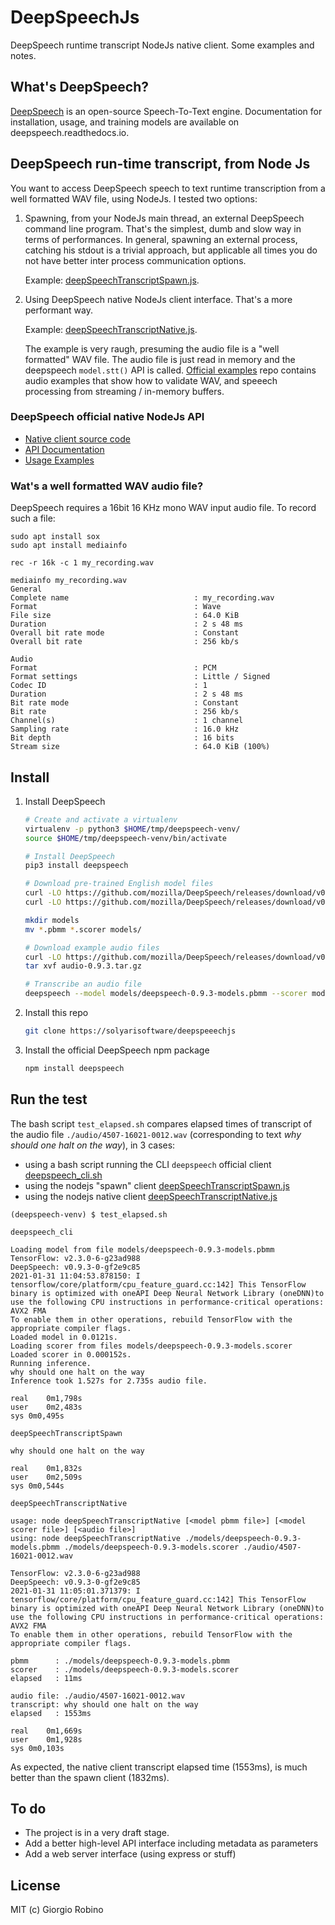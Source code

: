 # DeepSpeechJs

DeepSpeech runtime transcript NodeJs native client.
Some examples and notes. 


## What's DeepSpeech?

[DeepSpeech](https://github.com/mozilla/DeepSpeech) is an open-source Speech-To-Text engine.
Documentation for installation, usage, and training models are available on deepspeech.readthedocs.io.


## DeepSpeech run-time transcript, from Node Js

You want to access DeepSpeech speech to text runtime transcription from a well formatted WAV file, using NodeJs.
I tested two options:

1. Spawning, from your NodeJs main thread, an external DeepSpeech command line program.
   That's the simplest, dumb and slow way in terms of performances.
   In general, spawning an external process, catching his stdout is a trivial approach, 
   but applicable all times you do not have better inter process communication options. 

   Example: [deepSpeechTranscriptSpawn.js](deepSpeechTranscriptSpawn.js).

2. Using DeepSpeech native NodeJs client interface. 
   That's a more performant way.
 
   Example: [deepSpeechTranscriptNative.js](deepSpeechTranscriptNative.js).
 
   The example is very raugh, presuming the audio file is a "well formatted" WAV file. 
   The audio file is just read in memory and the deepspeech `model.stt()` API is called.
   [Official examples](https://github.com/mozilla/DeepSpeech-examples#javascript) repo
   contains audio examples that show how to validate WAV, 
   and speeech processing from streaming / in-memory buffers.

### DeepSpeech official native NodeJs API

- [Native client source code](https://github.com/mozilla/DeepSpeech/tree/v0.9.3/native_client/javascript)
- [API Documentation](https://deepspeech.readthedocs.io/en/v0.9.3/NodeJS-API.html#)
- [Usage Examples](https://github.com/mozilla/DeepSpeech-examples#javascript)

### Wat's a well formatted WAV audio file?

DeepSpeech requires a 16bit 16 KHz mono WAV input audio file.
To record such a file:
```
sudo apt install sox
sudo apt install mediainfo

rec -r 16k -c 1 my_recording.wav

mediainfo my_recording.wav
General
Complete name                            : my_recording.wav
Format                                   : Wave
File size                                : 64.0 KiB
Duration                                 : 2 s 48 ms
Overall bit rate mode                    : Constant
Overall bit rate                         : 256 kb/s

Audio
Format                                   : PCM
Format settings                          : Little / Signed
Codec ID                                 : 1
Duration                                 : 2 s 48 ms
Bit rate mode                            : Constant
Bit rate                                 : 256 kb/s
Channel(s)                               : 1 channel
Sampling rate                            : 16.0 kHz
Bit depth                                : 16 bits
Stream size                              : 64.0 KiB (100%)
```

## Install

1. Install DeepSpeech

   ```bash
   # Create and activate a virtualenv
   virtualenv -p python3 $HOME/tmp/deepspeech-venv/
   source $HOME/tmp/deepspeech-venv/bin/activate

   # Install DeepSpeech
   pip3 install deepspeech

   # Download pre-trained English model files
   curl -LO https://github.com/mozilla/DeepSpeech/releases/download/v0.9.3/deepspeech-0.9.3-models.pbmm
   curl -LO https://github.com/mozilla/DeepSpeech/releases/download/v0.9.3/deepspeech-0.9.3-models.scorer

   mkdir models
   mv *.pbmm *.scorer models/

   # Download example audio files
   curl -LO https://github.com/mozilla/DeepSpeech/releases/download/v0.9.3/audio-0.9.3.tar.gz
   tar xvf audio-0.9.3.tar.gz

   # Transcribe an audio file
   deepspeech --model models/deepspeech-0.9.3-models.pbmm --scorer models/deepspeech-0.9.3-models.scorer --audio audio/2830-3980-0043.wav
   ```

2. Install this repo
   ```bash
   git clone https://solyarisoftware/deepspeeechjs
   ```

3. Install the official DeepSpeech npm package
   ```bash
   npm install deepspeech
   ```

## Run the test

The bash script `test_elapsed.sh` compares elapsed times 
of transcript of the audio file `./audio/4507-16021-0012.wav` 
(corresponding to text *why should one halt on the way*), in 3 cases:

- using a bash script running the CLI `deepspeech` official client [deepspeech_cli.sh](deepspeech_cli.sh) 
- using the nodejs "spawn" client [deepSpeechTranscriptSpawn.js](deepSpeechTranscriptSpawn.js)
- using the nodejs native client [deepSpeechTranscriptNative.js](deepSpeechTranscriptNative.js)

```
(deepspeech-venv) $ test_elapsed.sh

deepspeech_cli

Loading model from file models/deepspeech-0.9.3-models.pbmm
TensorFlow: v2.3.0-6-g23ad988
DeepSpeech: v0.9.3-0-gf2e9c85
2021-01-31 11:04:53.878150: I tensorflow/core/platform/cpu_feature_guard.cc:142] This TensorFlow binary is optimized with oneAPI Deep Neural Network Library (oneDNN)to use the following CPU instructions in performance-critical operations:  AVX2 FMA
To enable them in other operations, rebuild TensorFlow with the appropriate compiler flags.
Loaded model in 0.0121s.
Loading scorer from files models/deepspeech-0.9.3-models.scorer
Loaded scorer in 0.000152s.
Running inference.
why should one halt on the way
Inference took 1.527s for 2.735s audio file.

real	0m1,798s
user	0m2,483s
sys	0m0,495s

deepSpeechTranscriptSpawn

why should one halt on the way

real	0m1,832s
user	0m2,509s
sys	0m0,544s

deepSpeechTranscriptNative

usage: node deepSpeechTranscriptNative [<model pbmm file>] [<model scorer file>] [<audio file>]
using: node deepSpeechTranscriptNative ./models/deepspeech-0.9.3-models.pbmm ./models/deepspeech-0.9.3-models.scorer ./audio/4507-16021-0012.wav

TensorFlow: v2.3.0-6-g23ad988
DeepSpeech: v0.9.3-0-gf2e9c85
2021-01-31 11:05:01.371379: I tensorflow/core/platform/cpu_feature_guard.cc:142] This TensorFlow binary is optimized with oneAPI Deep Neural Network Library (oneDNN)to use the following CPU instructions in performance-critical operations:  AVX2 FMA
To enable them in other operations, rebuild TensorFlow with the appropriate compiler flags.

pbmm      : ./models/deepspeech-0.9.3-models.pbmm
scorer    : ./models/deepspeech-0.9.3-models.scorer
elapsed   : 11ms

audio file: ./audio/4507-16021-0012.wav
transcript: why should one halt on the way
elapsed   : 1553ms

real	0m1,669s
user	0m1,928s
sys	0m0,103s
```

As expected, the native client transcript elapsed time (1553ms), is much better than the spawn client (1832ms).


## To do

- The project is in a very draft stage.
- Add a better high-level API interface including metadata as parameters
- Add a web server interface (using express or stuff)


## License

MIT (c) Giorgio Robino 

